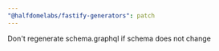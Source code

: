 ```yaml
---
"@halfdomelabs/fastify-generators": patch
---
```


Don't regenerate schema.graphql if schema does not change
